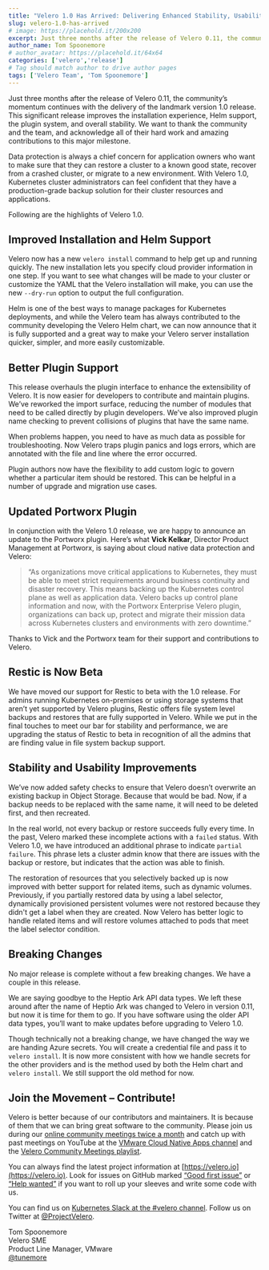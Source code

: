 ```yaml
---
title: "Velero 1.0 Has Arrived: Delivering Enhanced Stability, Usability and Extensibility Features"
slug: velero-1.0-has-arrived
# image: https://placehold.it/200x200
excerpt: Just three months after the release of Velero 0.11, the community’s momentum continues with the delivery of the landmark version 1.0 release.
author_name: Tom Spoonemore
# author_avatar: https://placehold.it/64x64
categories: ['velero','release']
# Tag should match author to drive author pages
tags: ['Velero Team', 'Tom Spoonemore']
---
```

Just three months after the release of Velero 0.11, the community’s momentum continues with the delivery of the landmark version 1.0 release. This significant release improves the installation experience, Helm support, the plugin system, and overall stability. We want to thank the community and the team, and acknowledge all of their hard work and amazing contributions to this major milestone.

Data protection is always a chief concern for application owners who want to make sure that they can restore a cluster to a known good state, recover from a crashed cluster, or migrate to a new environment. With Velero 1.0, Kubernetes cluster administrators can feel confident that they have a production-grade backup solution for their cluster resources and applications.

Following are the highlights of Velero 1.0.

## Improved Installation and Helm Support

Velero now has a new `velero install` command to help get up and running quickly. The new installation lets you specify cloud provider information in one step. If you want to see what changes will be made to your cluster or customize the YAML that the Velero installation will make, you can use the new `--dry-run` option to output the full configuration.

Helm is one of the best ways to manage packages for Kubernetes deployments, and while the Velero team has always contributed to the community developing the Velero Helm chart, we can now announce that it is fully supported and a great way to make your Velero server installation quicker, simpler, and more easily customizable.

## Better Plugin Support

This release overhauls the plugin interface to enhance the extensibility of Velero. It is now easier for developers to contribute and maintain plugins. We’ve reworked the import surface, reducing the number of modules that need to be called directly by plugin developers. We’ve also improved plugin name checking to prevent collisions of plugins that have the same name.

When problems happen, you need to have as much data as possible for troubleshooting. Now Velero traps plugin panics and logs errors, which are annotated with the file and line where the error occurred.

Plugin authors now have the flexibility to add custom logic to govern whether a particular item should be restored. This can be helpful in a number of upgrade and migration use cases.

## Updated Portworx Plugin

In conjunction with the Velero 1.0 release, we are happy to announce an update to the Portworx plugin. Here’s what **Vick Kelkar**, Director Product Management at Portworx, is saying about cloud native data protection and Velero:

> “As organizations move critical applications to Kubernetes, they must be able to meet strict requirements around business continuity and disaster recovery. This means backing up the Kubernetes control plane as well as application data. Velero backs up control plane information and now, with the Portworx Enterprise Velero plugin, organizations can back up, protect and migrate their mission data across Kubernetes clusters and environments with zero downtime.”

Thanks to Vick and the Portworx team for their support and contributions to Velero.

## Restic is Now Beta

We have moved our support for Restic to beta with the 1.0 release. For admins running Kubernetes on-premises or using  storage systems that aren’t yet supported by Velero plugins, Restic offers file system level backups and restores that are fully supported in Velero. While we put in the final touches to meet our bar for stability and performance, we are upgrading the status of Restic to beta in recognition of all the admins that are finding value in file system backup support.

## Stability and Usability Improvements

We’ve now added safety checks to ensure that Velero doesn’t overwrite an existing backup in Object Storage. Because that would be bad. Now, if a backup needs to be replaced with the same name, it will need to be deleted first, and then recreated.

In the real world, not every backup or restore succeeds fully every time. In the past, Velero marked these incomplete actions with a `failed` status. With Velero 1.0, we have introduced an additional phrase to indicate `partial failure`. This phrase lets a cluster admin know that there are issues with the backup or restore, but indicates that the action was able to finish.

The restoration of resources that you selectively backed up is now improved with better support for related items, such as dynamic volumes. Previously, if you partially restored data by using a label selector, dynamically provisioned persistent volumes were not restored because they didn't get a label when they are created. Now Velero has better logic to handle related items and will restore volumes attached to pods that meet the label selector condition.

## Breaking Changes

No major release is complete without a few breaking changes. We have a couple in this release.

We are saying goodbye to the Heptio Ark API data types. We left these around after the name of Heptio Ark was changed to Velero in version 0.11, but now it is time for them to go. If you have software using the older API data types, you’ll want to make updates before upgrading to Velero 1.0.

Though technically not a breaking change, we have changed the way we are handing Azure secrets. You will create a credential file and pass it to `velero install`. It is now more consistent with how we handle secrets for the other providers and is the method used by both the Helm chart and `velero install`. We still support the old method for now.

## Join the Movement – Contribute!

Velero is better because of our contributors and maintainers. It is because of them that we can bring great software to the community. Please join us during our [online community meetings twice a month](https://github.com/adi-bhardwaj/velero-modified-community) and catch up with past meetings on YouTube at the [VMware Cloud Native Apps channel](https://www.youtube.com/channel/UCdkGV51Nu0unDNT58bHt9bg/featured) and the [Velero Community Meetings playlist](https://www.youtube.com/watch?v=nc48ocI-6go&list=PL7bmigfV0EqQRysvqvqOtRNk4L5S7uqwM).

You can always find the latest project information at [https://velero.io](https://velero.io). Look for issues on GitHub marked [“Good first issue”](https://github.com/adi-bhardwaj/velero-modified/issues?q=is:open+is:issue+label:%22Good+first+issue%22) or [“Help wanted”](https://github.com/adi-bhardwaj/velero-modified/issues?utf8=✓&q=is:open+is:issue+label:%22Help+wanted%22+) if you want to roll up your sleeves and write some code with us.

You can find us on [Kubernetes Slack at the #velero channel](https://kubernetes.slack.com/messages/C6VCGP4MT). Follow us on Twitter at [@ProjectVelero](https://twitter.com/projectvelero).

Tom Spoonemore  
Velero SME  
Product Line Manager, VMware  
[@tunemore](https://twitter.com/tunemore)
